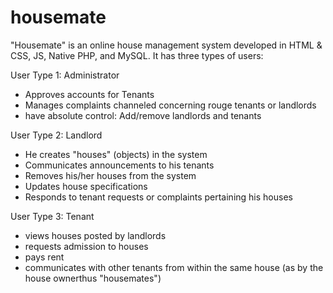 # housemate
"Housemate" is an online house management system developed in HTML & CSS, JS, Native PHP, and MySQL.
It has three types of users:

User Type 1: Administrator
- Approves accounts for Tenants
- Manages complaints channeled concerning rouge tenants or landlords
- have absolute control: Add/remove landlords and tenants

User Type 2: Landlord
- He creates "houses" (objects) in the system
- Communicates announcements to his tenants
- Removes his/her houses from the system
- Updates house specifications
- Responds to tenant requests or complaints pertaining his houses

User Type 3: Tenant
- views houses posted by landlords
- requests admission to houses
- pays rent
- communicates with other tenants from within the same house (as by the house ownerthus "housemates")
